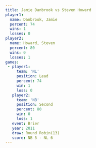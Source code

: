 ```yaml
---
title: Jamie Danbrook vs Steven Howard
player1:               
  name: Danbrook, Jamie
  percent: 74          
  wins: 1              
  losses: 0            
player2:               
  name: Howard, Steven 
  percent: 80          
  wins: 0              
  losses: 1            
games:
 - player1:        
     team: 'NL'    
     position: Lead
     percent: 74   
     win: 1        
     loss: 0       
   player2:          
     team: 'NB'      
     position: Second
     percent: 80     
     win: 0          
     loss: 1         
   event: Brier         
   year: 2011           
   draw: Round Robin(13)
   score: NB 5 - NL 6   
---
```

